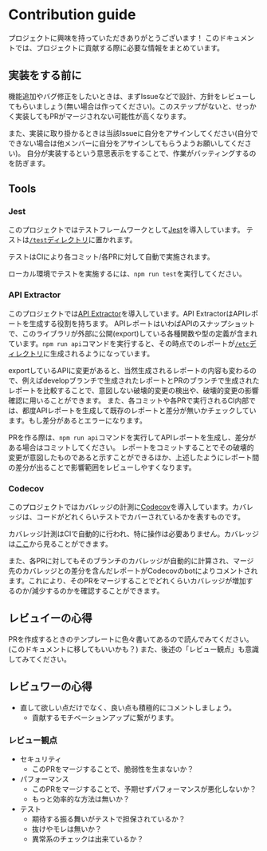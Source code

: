 # Contribution guide
プロジェクトに興味を持っていただきありがとうございます！
このドキュメントでは、プロジェクトに貢献する際に必要な情報をまとめています。

## 実装をする前に
機能追加やバグ修正をしたいときは、まずIssueなどで設計、方針をレビューしてもらいましょう(無い場合は作ってください)。このステップがないと、せっかく実装してもPRがマージされない可能性が高くなります。

また、実装に取り掛かるときは当該Issueに自分をアサインしてください(自分でできない場合は他メンバーに自分をアサインしてもらうようお願いしてください)。
自分が実装するという意思表示をすることで、作業がバッティングするのを防ぎます。

## Tools
### Jest
このプロジェクトではテストフレームワークとして[Jest](https://jestjs.io/)を導入しています。
テストは[`/test`ディレクトリ](./test)に置かれます。

テストはCIにより各コミット/各PRに対して自動で実施されます。

ローカル環境でテストを実施するには、`npm run test`を実行してください。

### API Extractor
このプロジェクトでは[API Extractor](https://api-extractor.com/)を導入しています。API ExtractorはAPIレポートを生成する役割を持ちます。
APIレポートはいわばAPIのスナップショットで、このライブラリが外部に公開(export)している各種関数や型の定義が含まれています。`npm run api`コマンドを実行すると、その時点でのレポートが[`/etc`ディレクトリ](./etc)に生成されるようになっています。

exportしているAPIに変更があると、当然生成されるレポートの内容も変わるので、例えばdevelopブランチで生成されたレポートとPRのブランチで生成されたレポートを比較することで、意図しない破壊的変更の検出や、破壊的変更の影響確認に用いることができます。
また、各コミットや各PRで実行されるCI内部では、都度APIレポートを生成して既存のレポートと差分が無いかチェックしています。もし差分があるとエラーになります。

PRを作る際は、`npm run api`コマンドを実行してAPIレポートを生成し、差分がある場合はコミットしてください。
レポートをコミットすることでその破壊的変更が意図したものであると示すことができるほか、上述したようにレポート間の差分が出ることで影響範囲をレビューしやすくなります。

### Codecov
このプロジェクトではカバレッジの計測に[Codecov](https://about.codecov.io/)を導入しています。カバレッジは、コードがどれくらいテストでカバーされているかを表すものです。

カバレッジ計測はCIで自動的に行われ、特に操作は必要ありません。カバレッジは[ここ](https://codecov.io/gh/syuilo/aiscript)から見ることができます。

また、各PRに対してもそのブランチのカバレッジが自動的に計算され、マージ先のカバレッジとの差分を含んだレポートがCodecovのbotによりコメントされます。これにより、そのPRをマージすることでどれくらいカバレッジが増加するのか/減少するのかを確認することができます。

## レビュイーの心得
PRを作成するときのテンプレートに色々書いてあるので読んでみてください。(このドキュメントに移してもいいかも？)
また、後述の「レビュー観点」も意識してみてください。

## レビュワーの心得
- 直して欲しい点だけでなく、良い点も積極的にコメントしましょう。
	- 貢献するモチベーションアップに繋がります。

### レビュー観点
- セキュリティ
	- このPRをマージすることで、脆弱性を生まないか？
- パフォーマンス
	- このPRをマージすることで、予期せずパフォーマンスが悪化しないか？
	- もっと効率的な方法は無いか？
- テスト
	- 期待する振る舞いがテストで担保されているか？
	- 抜けやモレは無いか？
	- 異常系のチェックは出来ているか？
